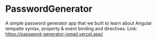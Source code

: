 # PasswordGenerator

A simple password generator app that we built to learn about Angular tempalte syntax, property & event binding and directives.
Link: https://password-generator-ismail.vercel.app/
